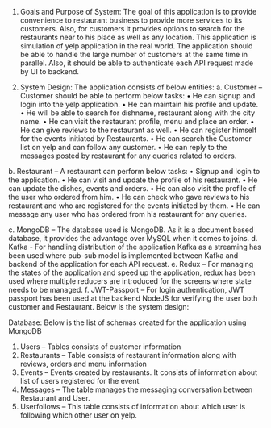 1.	Goals and Purpose of System:
The goal of this application is to provide convenience to restaurant business to provide more services to its customers.
Also, for customers it provides options to search for the restaurants near to his place as well as any location. This application is simulation of yelp application in the real world.
The application should be able to handle the large number of customers at the same time in parallel. Also, it should be able to authenticate each API request made by UI to backend.

2.	System Design:
The application consists of below entities:
a.	Customer – Customer should be able to perform below tasks:
•	He can signup and login into the yelp application. 
•	He can maintain his profile and update. 
•	He will be able to search for dishname, restaurant along with the city name. 
•	He can visit the restaurant profile, menu and place an order. 
•	He can give reviews to the restaurant as well. 
•	He can register himself for the events initiated by Restaurants.
•	He can search the Customer list on yelp and can follow any customer.
•	He can reply to the messages posted by restaurant for any queries related to orders.

b.	Restaurant – A restaurant can perform below tasks:
•	Signup and login to the application. 
•	He can visit and update the profile of his restaurant. 
•	He can update the dishes, events and orders. 
•	He can also visit the profile of the user who ordered from him. 
•	He can check who gave reviews to his restaurant and who are registered for the events initiated by them.
•	He can message any user who has ordered from his restaurant for any queries.

c.	MongoDB – The database used is MongoDB. As it is a document based database, it provides the advantage over MySQL when it comes to joins.
d.	Kafka - For handling distribution of the application Kafka as a streaming has been used where pub-sub model is implemented between Kafka and backend of the application for each API request.
e.	Redux – For managing the states of the application and speed up the application, redux has been used where multiple reducers are introduced for the screens where state needs to be managed.
f.	JWT-Passport – For login authentication, JWT passport has been used at the backend NodeJS for verifying the user both customer and Restaurant.
Below is the system design:
	 

Database:
Below is the list of schemas created for the application using MongoDB
1.	Users – Tables consists of customer information
2.	Restaurants – Table consists of restaurant information along with reviews, orders and menu information
3.	Events – Events created by restaurants. It consists of information about list of users registered for the event
4.	Messages – The table manages the messaging conversation between Restaurant and User.
5.	Userfollows – This table consists of information about which user is following which other user on yelp.
